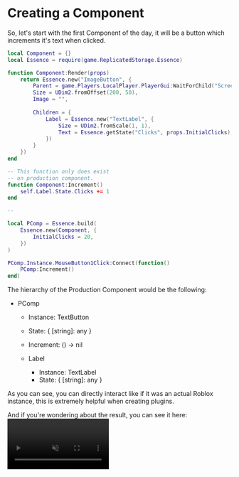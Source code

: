 # Creating a Component

So, let's start with the first Component of the day, it will be a button which increments it's text when clicked.

```lua title="ExampleComponent.luau"
local Component = {}
local Essence = require(game.ReplicatedStorage.Essence)

function Component:Render(props)
	return Essence.new("ImageButton", {
		Parent = game.Players.LocalPlayer.PlayerGui:WaitForChild("ScreenGui"),
		Size = UDim2.fromOffset(200, 50),
		Image = "",
		
		Children = {
			Label = Essence.new("TextLabel", {
                Size = UDim2.fromScale(1, 1),
				Text = Essence.getState("Clicks", props.InitialClicks),
			})
		}
	})
end

-- This function only does exist
-- on production component.
function Component:Increment()
	self.Label.State.Clicks += 1
end

--

local PComp = Essence.build(
	Essence.new(Component, {
		InitialClicks = 20,
	})
)

PComp.Instance.MouseButton1Click:Connect(function()
	PComp:Increment()
end)
```

The hierarchy of the Production Component would be the following:

* PComp
    * Instance: TextButton
    * State: { [string]: any }
    * Increment: () -> nil

    * Label
        * Instance: TextLabel
        * State: { [string]: any }

As you can see, you can directly interact like if it was an actual Roblox
instance, this is extremely helpful when creating plugins.

And if you're wondering about the result, you can see it here:
<video alt="Video from Gyazo" width="228" autoplay muted loop playsinline controls><source src="https://i.gyazo.com/da17850255523e42eb5e8d5bb020a86f.mp4" type="video/mp4" /></video>
